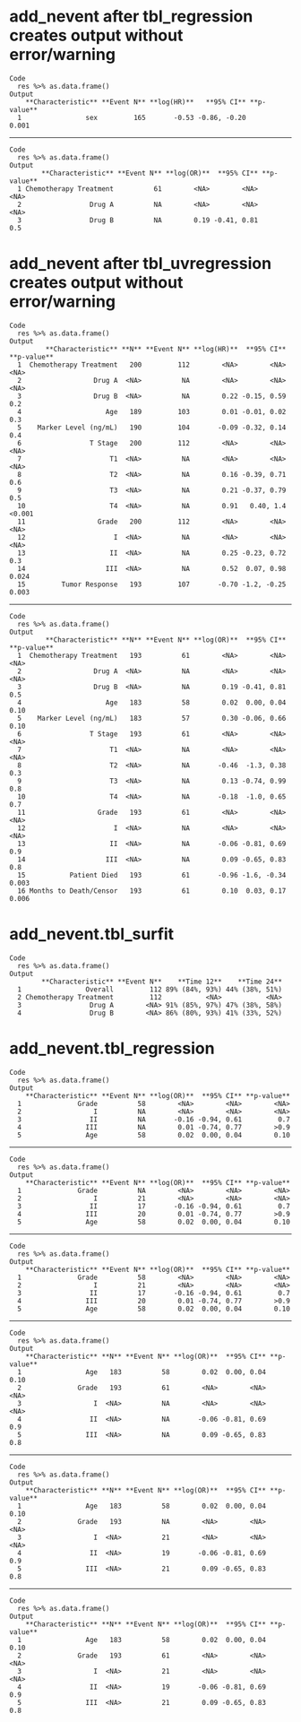 # add_nevent after tbl_regression creates output without error/warning

    Code
      res %>% as.data.frame()
    Output
        **Characteristic** **Event N** **log(HR)**   **95% CI** **p-value**
      1                sex         165       -0.53 -0.86, -0.20       0.001

---

    Code
      res %>% as.data.frame()
    Output
            **Characteristic** **Event N** **log(OR)**  **95% CI** **p-value**
      1 Chemotherapy Treatment          61        <NA>        <NA>        <NA>
      2                 Drug A          NA        <NA>        <NA>        <NA>
      3                 Drug B          NA        0.19 -0.41, 0.81         0.5

# add_nevent after tbl_uvregression creates output without error/warning

    Code
      res %>% as.data.frame()
    Output
             **Characteristic** **N** **Event N** **log(HR)**  **95% CI** **p-value**
      1  Chemotherapy Treatment   200         112        <NA>        <NA>        <NA>
      2                  Drug A  <NA>          NA        <NA>        <NA>        <NA>
      3                  Drug B  <NA>          NA        0.22 -0.15, 0.59         0.2
      4                     Age   189         103        0.01 -0.01, 0.02         0.3
      5    Marker Level (ng/mL)   190         104       -0.09 -0.32, 0.14         0.4
      6                 T Stage   200         112        <NA>        <NA>        <NA>
      7                      T1  <NA>          NA        <NA>        <NA>        <NA>
      8                      T2  <NA>          NA        0.16 -0.39, 0.71         0.6
      9                      T3  <NA>          NA        0.21 -0.37, 0.79         0.5
      10                     T4  <NA>          NA        0.91   0.40, 1.4      <0.001
      11                  Grade   200         112        <NA>        <NA>        <NA>
      12                      I  <NA>          NA        <NA>        <NA>        <NA>
      13                     II  <NA>          NA        0.25 -0.23, 0.72         0.3
      14                    III  <NA>          NA        0.52  0.07, 0.98       0.024
      15         Tumor Response   193         107       -0.70 -1.2, -0.25       0.003

---

    Code
      res %>% as.data.frame()
    Output
             **Characteristic** **N** **Event N** **log(OR)**  **95% CI** **p-value**
      1  Chemotherapy Treatment   193          61        <NA>        <NA>        <NA>
      2                  Drug A  <NA>          NA        <NA>        <NA>        <NA>
      3                  Drug B  <NA>          NA        0.19 -0.41, 0.81         0.5
      4                     Age   183          58        0.02  0.00, 0.04        0.10
      5    Marker Level (ng/mL)   183          57        0.30 -0.06, 0.66        0.10
      6                 T Stage   193          61        <NA>        <NA>        <NA>
      7                      T1  <NA>          NA        <NA>        <NA>        <NA>
      8                      T2  <NA>          NA       -0.46  -1.3, 0.38         0.3
      9                      T3  <NA>          NA        0.13 -0.74, 0.99         0.8
      10                     T4  <NA>          NA       -0.18  -1.0, 0.65         0.7
      11                  Grade   193          61        <NA>        <NA>        <NA>
      12                      I  <NA>          NA        <NA>        <NA>        <NA>
      13                     II  <NA>          NA       -0.06 -0.81, 0.69         0.9
      14                    III  <NA>          NA        0.09 -0.65, 0.83         0.8
      15           Patient Died   193          61       -0.96 -1.6, -0.34       0.003
      16 Months to Death/Censor   193          61        0.10  0.03, 0.17       0.006

# add_nevent.tbl_surfit

    Code
      res %>% as.data.frame()
    Output
            **Characteristic** **Event N**    **Time 12**    **Time 24**
      1                Overall         112 89% (84%, 93%) 44% (38%, 51%)
      2 Chemotherapy Treatment         112           <NA>           <NA>
      3                 Drug A        <NA> 91% (85%, 97%) 47% (38%, 58%)
      4                 Drug B        <NA> 86% (80%, 93%) 41% (33%, 52%)

# add_nevent.tbl_regression

    Code
      res %>% as.data.frame()
    Output
        **Characteristic** **Event N** **log(OR)**  **95% CI** **p-value**
      1              Grade          58        <NA>        <NA>        <NA>
      2                  I          NA        <NA>        <NA>        <NA>
      3                 II          NA       -0.16 -0.94, 0.61         0.7
      4                III          NA        0.01 -0.74, 0.77        >0.9
      5                Age          58        0.02  0.00, 0.04        0.10

---

    Code
      res %>% as.data.frame()
    Output
        **Characteristic** **Event N** **log(OR)**  **95% CI** **p-value**
      1              Grade          NA        <NA>        <NA>        <NA>
      2                  I          21        <NA>        <NA>        <NA>
      3                 II          17       -0.16 -0.94, 0.61         0.7
      4                III          20        0.01 -0.74, 0.77        >0.9
      5                Age          58        0.02  0.00, 0.04        0.10

---

    Code
      res %>% as.data.frame()
    Output
        **Characteristic** **Event N** **log(OR)**  **95% CI** **p-value**
      1              Grade          58        <NA>        <NA>        <NA>
      2                  I          21        <NA>        <NA>        <NA>
      3                 II          17       -0.16 -0.94, 0.61         0.7
      4                III          20        0.01 -0.74, 0.77        >0.9
      5                Age          58        0.02  0.00, 0.04        0.10

---

    Code
      res %>% as.data.frame()
    Output
        **Characteristic** **N** **Event N** **log(OR)**  **95% CI** **p-value**
      1                Age   183          58        0.02  0.00, 0.04        0.10
      2              Grade   193          61        <NA>        <NA>        <NA>
      3                  I  <NA>          NA        <NA>        <NA>        <NA>
      4                 II  <NA>          NA       -0.06 -0.81, 0.69         0.9
      5                III  <NA>          NA        0.09 -0.65, 0.83         0.8

---

    Code
      res %>% as.data.frame()
    Output
        **Characteristic** **N** **Event N** **log(OR)**  **95% CI** **p-value**
      1                Age   183          58        0.02  0.00, 0.04        0.10
      2              Grade   193          NA        <NA>        <NA>        <NA>
      3                  I  <NA>          21        <NA>        <NA>        <NA>
      4                 II  <NA>          19       -0.06 -0.81, 0.69         0.9
      5                III  <NA>          21        0.09 -0.65, 0.83         0.8

---

    Code
      res %>% as.data.frame()
    Output
        **Characteristic** **N** **Event N** **log(OR)**  **95% CI** **p-value**
      1                Age   183          58        0.02  0.00, 0.04        0.10
      2              Grade   193          61        <NA>        <NA>        <NA>
      3                  I  <NA>          21        <NA>        <NA>        <NA>
      4                 II  <NA>          19       -0.06 -0.81, 0.69         0.9
      5                III  <NA>          21        0.09 -0.65, 0.83         0.8

